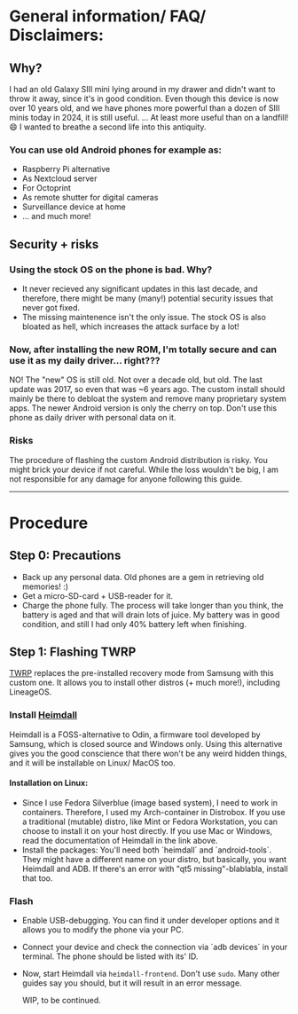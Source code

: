 # General information/ FAQ/ Disclaimers:

## Why?
I had an old Galaxy SIII mini lying around in my drawer and didn't want to throw it away, since it's in good condition.
Even though this device is now over 10 years old, and we have phones more powerful than a dozen of SIII minis today in 2024, it is still useful.
... At least more useful than on a landfill! 😄
I wanted to breathe a second life into this antiquity.

### You can use old Android phones for example as:
* Raspberry Pi alternative
* As Nextcloud server
* For Octoprint
* As remote shutter for digital cameras
* Surveillance device at home
* ... and much more!

## Security + risks
### Using the stock OS on the phone is bad. Why?
* It never recieved any significant updates in this last decade, and therefore, there might be many (many!) potential security issues that never got fixed.
* The missing maintenence isn't the only issue. The stock OS is also bloated as hell, which increases the attack surface by a lot!
### Now, after installing the new ROM, I'm totally secure and can use it as my daily driver... right???
NO! The "new" OS is still old. Not over a decade old, but old. The last update was 2017, so even that was ~6 years ago.
The custom install should mainly be there to debloat the system and remove many proprietary system apps. The newer Android version is only the cherry on top.
Don't use this phone as daily driver with personal data on it.

### Risks
The procedure of flashing the custom Android distribution is risky. You might brick your device if not careful.
While the loss wouldn't be big, I am not responsible for any damage for anyone following this guide.

---

# Procedure
## Step 0: Precautions
- Back up any personal data. Old phones are a gem in retrieving old memories! :)
- Get a micro-SD-card + USB-reader for it.
- Charge the phone fully. The process will take longer than you think, the battery is aged and that will drain lots of juice.
My battery was in good condition, and still I had only 40% battery left when finishing.

## Step 1: Flashing TWRP
[TWRP](https://twrp.me/) replaces the pre-installed recovery mode from Samsung with this custom one. It allows you to install other distros (+ much more!), including LineageOS.
### Install [Heimdall](https://github.com/Benjamin-Dobell/Heimdall)
Heimdall is a FOSS-alternative to Odin, a firmware tool developed by Samsung, which is closed source and Windows only.
Using this alternative gives you the good conscience that there won't be any weird hidden things, and it will be installable on Linux/ MacOS too.
#### Installation on Linux:
* Since I use Fedora Silverblue (image based system), I need to work in containers. Therefore, I used my Arch-container in Distrobox.
  If you use a traditional (mutable) distro, like Mint or Fedora Workstation, you can choose to install it on your host directly.
  If you use Mac or Windows, read the documentation of Heimdall in the link above.
* Install the packages: You'll need both ´heimdall´ and ´android-tools´. They might have a different name on your distro, but basically, you want Heimdall and ADB. If there's an error with "qt5 missing"-blablabla, install that too.
### Flash
* Enable USB-debugging. You can find it under developer options and it allows you to modify the phone via your PC.
* Connect your device and check the connection via ´adb devices´ in your terminal. The phone should be listed with its' ID.
* Now, start Heimdall via `heimdall-frontend`. Don't use `sudo`. Many other guides say you should, but it will result in an error message.

  WIP, to be continued.
